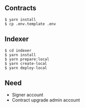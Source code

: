 ## Contracts
```
$ yarn install
$ cp .env.template .env
```

## Indexer
```
$ cd indexer
$ yarn install
$ yarn prepare:local
$ yarn create-local
$ yarn deploy-local
```

## Need
- Signer account
- Contract upgrade admin account
